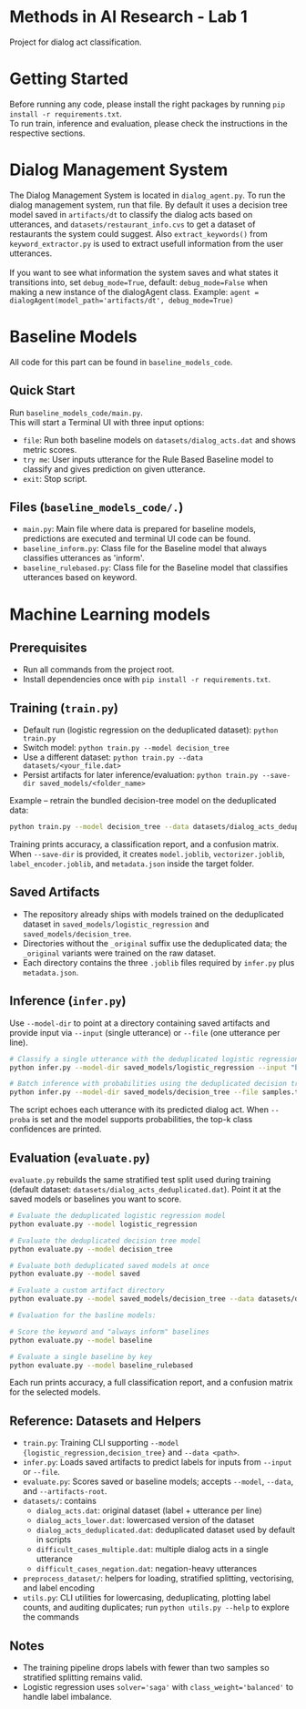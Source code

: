 # Methods in AI Research - Lab 1

Project for dialog act classification.

# Getting Started
Before running any code, please install the right packages by running `pip install -r requirements.txt`.  
To run train, inference and evaluation, please check the instructions in the respective sections.

# Dialog Management System
The Dialog Management System is located in `dialog_agent.py`. To run the dialog management system, run that file. By default it uses a decision tree model saved in `artifacts/dt` to classify the dialog acts based on utterances, and `datasets/restaurant_info.cvs` to get a dataset of restaurants the system could suggest. Also `extract_keywords()` from `keyword_extractor.py` is used to extract usefull information from the user utterances. 
<br><br>
If you want to see what information the system saves and what states it transitions into, set `debug_mode=True`, default: `debug_mode=False` when making a new instance of the dialogAgent class. Example: `agent = dialogAgent(model_path='artifacts/dt', debug_mode=True)`

# Baseline Models
All code for this part can be found in `baseline_models_code`.

## Quick Start
Run `baseline_models_code/main.py`.<br>
This will start a Terminal UI with three input options:
- `file`: Run both baseline models on `datasets/dialog_acts.dat` and shows metric scores.
- `try me`: User inputs utterance for the Rule Based Baseline model to classify and gives prediction on given utterance.
- `exit`: Stop script.

## Files (`baseline_models_code/.`)
- `main.py`: Main file where data is prepared for baseline models, predictions are executed and terminal UI code can be found.
- `baseline_inform.py`: Class file for the Baseline model that always classifies utterances as 'inform'.
- `baseline_rulebased.py`: Class file for the Baseline model that classifies utterances based on keyword.

# Machine Learning models

## Prerequisites
- Run all commands from the project root.
- Install dependencies once with `pip install -r requirements.txt`.

## Training (`train.py`)
- Default run (logistic regression on the deduplicated dataset): `python train.py`
- Switch model: `python train.py --model decision_tree`
- Use a different dataset: `python train.py --data datasets/<your_file.dat>`
- Persist artifacts for later inference/evaluation: `python train.py --save-dir saved_models/<folder_name>`

Example – retrain the bundled decision-tree model on the deduplicated data:

```bash
python train.py --model decision_tree --data datasets/dialog_acts_deduplicated.dat --save-dir saved_models_new/decision_tree
```

Training prints accuracy, a classification report, and a confusion matrix. When `--save-dir` is provided, it creates `model.joblib`, `vectorizer.joblib`, `label_encoder.joblib`, and `metadata.json` inside the target folder.

## Saved Artifacts
- The repository already ships with models trained on the deduplicated dataset in `saved_models/logistic_regression` and `saved_models/decision_tree`.
- Directories without the `_original` suffix use the deduplicated data; the `_original` variants were trained on the raw dataset.
- Each directory contains the three `.joblib` files required by `infer.py` plus `metadata.json`.

## Inference (`infer.py`)
Use `--model-dir` to point at a directory containing saved artifacts and provide input via `--input` (single utterance) or `--file` (one utterance per line).

```bash
# Classify a single utterance with the deduplicated logistic regression model
python infer.py --model-dir saved_models/logistic_regression --input "book a table for two in rome"

# Batch inference with probabilities using the deduplicated decision tree. Use the --file argument to run inference on a file containing multiple utterances
python infer.py --model-dir saved_models/decision_tree --file samples.txt --proba --topk 5
```

The script echoes each utterance with its predicted dialog act. When `--proba` is set and the model supports probabilities, the top-k class confidences are printed.

## Evaluation (`evaluate.py`)
`evaluate.py` rebuilds the same stratified test split used during training (default dataset: `datasets/dialog_acts_deduplicated.dat`). Point it at the saved models or baselines you want to score.

```bash
# Evaluate the deduplicated logistic regression model
python evaluate.py --model logistic_regression

# Evaluate the deduplicated decision tree model
python evaluate.py --model decision_tree

# Evaluate both deduplicated saved models at once
python evaluate.py --model saved

# Evaluate a custom artifact directory
python evaluate.py --model saved_models/decision_tree --data datasets/dialog_acts_deduplicated.dat

# Evaluation for the basline models:  

# Score the keyword and "always inform" baselines
python evaluate.py --model baseline

# Evaluate a single baseline by key
python evaluate.py --model baseline_rulebased

```

Each run prints accuracy, a full classification report, and a confusion matrix for the selected models.

## Reference: Datasets and Helpers
- `train.py`: Training CLI supporting `--model {logistic_regression,decision_tree}` and `--data <path>`.
- `infer.py`: Loads saved artifacts to predict labels for inputs from `--input` or `--file`.
- `evaluate.py`: Scores saved or baseline models; accepts `--model`, `--data`, and `--artifacts-root`.
- `datasets/`: contains
  - `dialog_acts.dat`: original dataset (label + utterance per line)
  - `dialog_acts_lower.dat`: lowercased version of the dataset
  - `dialog_acts_deduplicated.dat`: deduplicated dataset used by default in scripts
  - `difficult_cases_multiple.dat`: multiple dialog acts in a single utterance
  - `difficult_cases_negation.dat`: negation-heavy utterances
- `preprocess_dataset/`: helpers for loading, stratified splitting, vectorising, and label encoding
- `utils.py`: CLI utilities for lowercasing, deduplicating, plotting label counts, and auditing duplicates; run `python utils.py --help` to explore the commands

## Notes
- The training pipeline drops labels with fewer than two samples so stratified splitting remains valid.
- Logistic regression uses `solver='saga'` with `class_weight='balanced'` to handle label imbalance.
